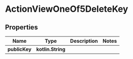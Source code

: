 
# ActionViewOneOf5DeleteKey

## Properties
| Name | Type | Description | Notes |
| ------------ | ------------- | ------------- | ------------- |
| **publicKey** | **kotlin.String** |  |  |



